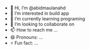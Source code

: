 - 👋 Hi, I’m @abidmaulanahd
- 👀 I’m interested in build app
- 🌱 I’m currently learning programing
- 💞️ I’m looking to collaborate on 
- 📫 How to reach me ...
- 😄 Pronouns: ...
- ⚡ Fun fact: ...

<!---
abidmaulanahd/abidmaulanahd is a ✨ special ✨ repository because its `README.md` (this file) appears on your GitHub profile.
You can click the Preview link to take a look at your changes.
--->
